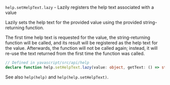 `help.setHelpText.lazy` - Lazily registers the help text associated with a value

Lazily sets the help text for the provided value using the provided string-returning function.

The first time help text is requested for the value, the string-returning function will be called, and its result will be registered as the help text for the value. Afterwards, the function will not be called again; instead, it will re-use the text returned from the first time the function was called.

```ts
// Defined in yavascript/src/api/help
declare function help.setHelpText.lazy(value: object, getText: () => string): void;
```

See also `help(help)` and `help(help.setHelpText)`.
